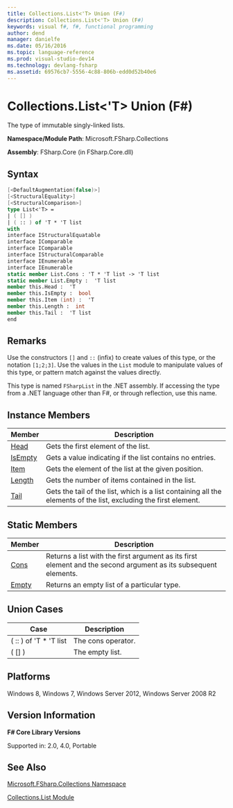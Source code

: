 ```yaml
---
title: Collections.List<'T> Union (F#)
description: Collections.List<'T> Union (F#)
keywords: visual f#, f#, functional programming
author: dend
manager: danielfe
ms.date: 05/16/2016
ms.topic: language-reference
ms.prod: visual-studio-dev14
ms.technology: devlang-fsharp
ms.assetid: 69576cb7-5556-4c88-806b-edd0d52b40e6 
---
```


# Collections.List<'T> Union (F#)

The type of immutable singly-linked lists.

**Namespace/Module Path**: Microsoft.FSharp.Collections

**Assembly**: FSharp.Core (in FSharp.Core.dll)


## Syntax

```fsharp
[<DefaultAugmentation(false)>]
[<StructuralEquality>]
[<StructuralComparison>]
type List<'T> =
| ( [] )
| ( :: ) of 'T * 'T list
with
interface IStructuralEquatable
interface IComparable
interface IComparable
interface IStructuralComparable
interface IEnumerable
interface IEnumerable
static member List.Cons : 'T * 'T list -> 'T list
static member List.Empty :  'T list
member this.Head :  'T
member this.IsEmpty :  bool
member this.Item (int) :  'T
member this.Length :  int
member this.Tail :  'T list
end
```

## Remarks
Use the constructors `[]` and `::` (infix) to create values of this type, or the notation `[1;2;3]`. Use the values in the `List` module to manipulate values of this type, or pattern match against the values directly.

This type is named `FSharpList` in the .NET assembly. If accessing the type from a .NET language other than F#, or through reflection, use this name.


## Instance Members

|Member|Description|
|------|-----------|
|[Head](https://msdn.microsoft.com/library/5f9414fd-6bdb-470a-8b72-40016db30740)|Gets the first element of the list.|
|[IsEmpty](https://msdn.microsoft.com/library/3ba087b2-2fc2-406d-b10a-cff6a19322da)|Gets a value indicating if the list contains no entries.|
|[Item](https://msdn.microsoft.com/library/bdb2553a-0e54-4ff8-baed-ab1aac8f5dae)|Gets the element of the list at the given position.|
|[Length](https://msdn.microsoft.com/library/25f715c8-9daa-4c4d-a6c7-26772f9dab4d)|Gets the number of items contained in the list.|
|[Tail](https://msdn.microsoft.com/library/2a6f8eb9-dc32-41aa-8b62-2baffaface91)|Gets the tail of the list, which is a list containing all the elements of the list, excluding the first element.|

## Static Members

|Member|Description|
|------|-----------|
|[Cons](https://msdn.microsoft.com/library/73ae40fd-3f79-4437-b2c5-5b1570e73713)|Returns a list with the first argument as its first element and the second argument as its subsequent elements.|
|[Empty](https://msdn.microsoft.com/library/44406ecb-1918-4d32-b32a-ca1f69840386)|Returns an empty list of a particular type.|

## Union Cases

|Case|Description|
|----|-----------|
|( :: ) of 'T &#42; 'T list|The cons operator.|
|( [] )|The empty list.|

## Platforms
Windows 8, Windows 7, Windows Server 2012, Windows Server 2008 R2

## Version Information
**F# Core Library Versions**

Supported in: 2.0, 4.0, Portable

## See Also
[Microsoft.FSharp.Collections Namespace](Microsoft.FSharp.Collections-Namespace.md)

[Collections.List Module](Collections.List-Module-%5BFSharp%5D.md)
